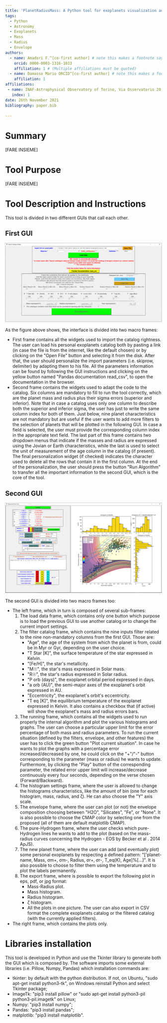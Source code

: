 ```yaml
---
title: 'PlanetRadiusMass: A Python tool for exoplanets visualization and manipulation'
tags:
  - Python
  - Astronomy
  - Exoplanets
  - Mass
  - Radius
  - Envelope
authors:
  - name: Amadori F.^[co-first author] # note this makes a footnote saying 'co-first author'
    orcid: 0000-0003-1316-1033
    affiliation: 1 # (Multiple affiliations must be quoted)
  - name: Damasso Mario ORCID^[co-first author] # note this makes a footnote saying 'co-first author'
    affiliation: 1
affiliations:
 - name: INAF-Astrophysical Observatory of Torino, Via Osservatorio 20, Pino T.se (To), Italy
   index: 1
date: 26th November 2021
bibliography: paper.bib

---
```


# Summary

[FARE INSIEME]

# Tool Purpose

[FARE INSIEME]

# Tool Description and Instructions

This tool is divided in two different GUIs that call each other.

## First GUI

![GUI that helps the user to personalized the imports process](Import_Catalogue_Helper.PNG)

As the figure above shows, the interface is divided into two macro frames:
-   First frame contains all the widgets used to import the catalog rightness. The user can load his personal exoplanets catalog both by pasting a link (in case the file is from the internet, like the default chosen) or by clicking on the "Open File" button and selecting it from the disk. After that, the user should personalize the import parameters (i.e. skiprow, delimiter) by adapting them to his file. All the parameters information can be found by following the GUI instructions and clicking on the yellow button named "Pandas documentation read_csv", to open the documentation in the browser.
-   Second frame contains the widgets used to adapt the code to the catalog. Six columns are mandatory to fill to run the tool correctly, which are the planet mass and radius plus their sigma errors (superior and inferior). Note that in case a catalog uses only one column to describe both the superior and inferior sigma, the user has just to write the same column index for both of them. Just below, nine planet characteristics are not mandatory but are useful if the user wants to add more filters to the selection of planets that will be plotted in the following GUI. In case a field is selected, the user must provide the corresponding column index in the appropriate text field. The last part of this frame contains two dropdown menus that indicate if the masses and radius are expressed using the Jovian or Earth characteristics, while the last is used to select the unit of measurement of the age column in the catalog (if present). The final personalization widget (if checked) indicates the character used to delete all the rows that contain it in the first column. At the end of the personalization, the user should press the button "Run Algorithm" to transfer all the important information to the second GUI, which is the core of the tool.

## Second GUI

![GUI for the plots visualization](Manipulate_Planet_Code.PNG)

The second GUI is divided into two macro frames too:
-   The left frame, which in turn is composed of several sub-frames:
    1.   The load data frame, which contains only one button which purpose is to load the previous GUI to use another catalog or to change the current import settings.
    2.   The filter catalog frame, which contains the nine inputs filter related to the nine non-mandatory columns from the first GUI. Those are:
         -   "Age", the age of the system from which the planet is from, could be in Myr or Gyr, depending on the user choice.
         -   "T Star [K]", the surface temperature of the star expressed in Kelvin.
         -   "[Fe/H]", the star's metallicity.
         -   "M☉", the star's mass expressed in Solar mass.
         -   "R☉", the star's radius expressed in Solar radius.
         -   "P orb (days)", the exoplanet orbital period expressed in days.
         -   "a orb (AU)", the semi-major axes of the exoplanet's orbit expressed in AU.
         -   "Eccentricity", the exoplanet's orbit's eccentricity.
         -   "T eq [K]", the equilibrium temperature of the exoplanet expressed in Kelvin.
         It also contains a checkbox that (if active) will show the exoplanet's mass and radius errors bars.
    3.  The running frame, which contains all the widgets used to run properly the internal algorithm and plot the various histograms and graphs. The user can choose a particular upper limit for the error percentage of both mass and radius parameters. To run the current situation (defined by the filters, envelope, and other features) the user has to click the green button "Plot current situation". In case he wants to plot the graphs with a percentage error increased/decreased by one, he could click on the "+"/"-" button corresponding to the parameter (mass or radius) he wants to update. Furthermore, by clicking the "Play" button of the corresponding parameter, the related error upper limit will increase/decrease continuously every four seconds, depending on the verse chosen (Forward/Backward).
    4.   The histogram settings frame, where the user is allowed to change the histograms characteristics, like the amount of bin (one for each histogram, mass, radius, and ζ). He can also choose the "Y" axis scale.
    5.   The envelope frame, where the user can plot (or not) the envelope composition choosing between "H2O", "Silicates", "Fe", or "None". It is also possible to choose the CMAP color by selecting one from the proposed (all of them are default matplotlib CMAP).
    6.   The pure-Hydrogen frame, where the user checks which pure-Hydrogen lines he wants to add to the plot (based on the mass-radius curves concerning the Hydrogen - EOS by Becker et al . 2014 ApJS).
    7.   The new planet frame, where the user can add (and eventually plot) some personal exoplanets by respecting a defined pattern: "['planet-name, Mass, σm+, σm-, Radius, σr+, σr-, T_eq(K), Age]%[...]". It is also possible to choose to filter them using the temperature and to plot the labels permanently.
    8.   The export frame, where is possible to export the following plot in eps, pdf, or jpg format:
         -   Mass-Radius plot.
         -   Mass histogram.
         -   Radius histogram.
         -   ζ histogram.
         -   All the plots in one picture.
         The user can also export in CSV format the complete exoplanets catalog or the filtered catalog (with the currently applied filters).
-   The right frame, which contains the plots only.

# Libraries installation

This tool is developed in Python and use the Tkinter library to generate both the GUI which is composed by.
The software imports some external libraries (i.e. Pillow, Numpy, Pandas) which installation commands are:
-   tkinter: by default with the python distribution. If not, on Ubuntu, "sudo apt-get install python3-tk", on Windows reinstall Python and select Tkinter package;
-   ImageTk: "pip3 install pillow" or "sudo apt-get install python3-pil python3-pil.imagetk" on Linux;
-   Numpy: "pip3 install numpy";
-   Pandas: "pip3 install pandas";
-   matplotlib: "pip3 install matplotlib".
